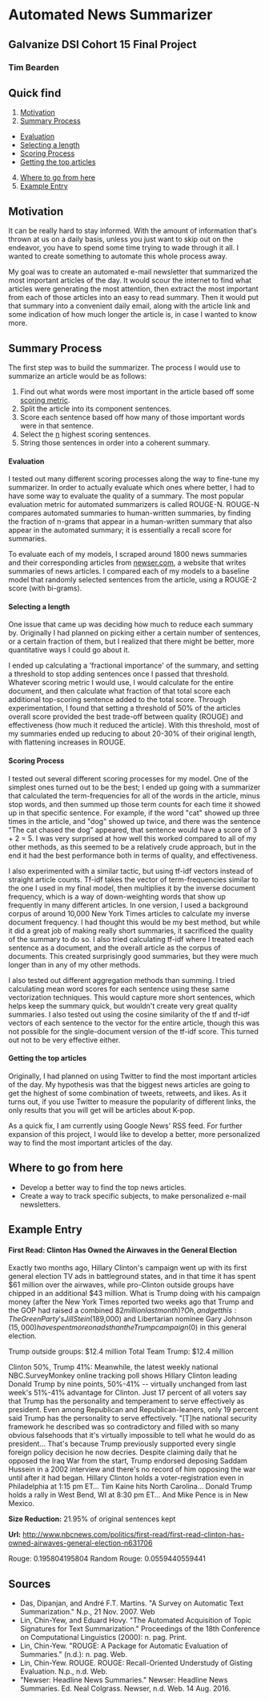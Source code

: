 # Automated News Summarizer
## Galvanize DSI Cohort 15 Final Project
### Tim Bearden

## Quick find
1. [Motivation](#motivation)
2. [Summary Process](#summary-process)
  - [Evaluation](#evaluation)
  - [Selecting a length](#selecting-a-length)
  - [Scoring Process](#scoring-process)
  - [Getting the top articles](#getting-the-top-articles)
4. [Where to go from here](#where-to-go-from-here)
3. [Example Entry](#example-entry)

## Motivation
It can be really hard to stay informed. With the amount of information that's thrown at us on a daily basis, unless you just want to skip out on the endeavor, you have to spend some time trying to wade through it all. I wanted to create something to automate this whole process away.

My goal was to create an automated e-mail newsletter that summarized the most important articles of the day. It would scour the internet to find what articles were generating the most attention, then extract the most important from each of those articles into an easy to read summary. Then it would put that summary into a convenient daily email, along with the article link and some indication of how much longer the article is, in case I wanted to know more.

## Summary Process
The first step was to build the summarizer. The process I would use to summarize an article would be as follows:

1. Find out what words were most important in the article based off some [scoring metric](#scoring-process).
2. Split the article into its component sentences.
3. Score each sentence based off how many of those important words were in that sentence.
4. Select the [n](#selecting-length) highest scoring sentences.
5. String those sentences in order into a coherent summary.

#### Evaluation
I tested out many different scoring processes along the way to fine-tune my summarizer. In order to actually evaluate which ones where better, I had to have some way to evaluate the quality of a summary. The most popular evaluation metric for automated summarizers is called ROUGE-N. ROUGE-N compares automated summaries to human-written summaries, by finding the fraction of n-grams that appear in a human-written summary that also appear in the automated summary; it is essentially a recall score for summaries.

To evaluate each of my models, I scraped around 1800 news summaries and their corresponding articles from [newser.com](#https://newser.com), a website that writes summaries of news articles. I compared each of my models to a baseline model that randomly selected sentences from the article, using a ROUGE-2 score (with bi-grams).

#### Selecting a length
One issue that came up was deciding how much to reduce each summary by. Originally I had planned on picking either a certain number of sentences, or a certain fraction of them, but I realized that there might be better, more quantitative ways I could go about it.

I ended up calculating a 'fractional importance' of the summary, and setting a threshold to stop adding sentences once I passed that threshold. Whatever scoring metric I would use, I would calculate for the entire document, and then calculate what fraction of that total score each additional top-scoring sentence added to the total score. Through experimentation, I found that setting a threshold of 50% of the articles overall score provided the best trade-off between quality (ROUGE) and effectiveness (how much it reduced the article). With this threshold, most of my summaries ended up reducing to about 20-30% of their original length, with flattening increases in ROUGE.

#### Scoring Process
I tested out several different scoring processes for my model. One of the simplest ones turned out to be the best; I ended up going with a summarizer that calculated the term-frequencies for all of the words in the article, minus stop words, and then summed up those term counts for each time it showed up in that specific sentence. For example, if the word "cat" showed up three times in the article, and "dog" showed up twice, and there was the sentence "The cat chased the dog" appeared, that sentence would have a score of 3 + 2 = 5. I was very surprised at how well this worked compared to all of my other methods, as this seemed to be a relatively crude approach, but in the end it had the best performance both in terms of quality, and effectiveness.

I also experimented with a similar tactic, but using tf-idf vectors instead of straight article counts. Tf-idf takes the vector of term-frequencies similar to the one I used in my final model, then multiplies it by the inverse document frequency, which is a way of down-weighting words that show up frequently in many different articles. In one version, I used a background corpus of around 10,000 New York Times articles to calculate my inverse document frequency. I had thought this would be my best method, but while it did a great job of making really short summaries, it sacrificed the quality of the summary to do so. I also tried calculating tf-idf where I treated each sentence as a document, and the overall article as the corpus of documents. This created surprisingly good summaries, but they were much longer than in any of my other methods.

I also tested out different aggregation methods than summing. I tried calculating mean word scores for each sentence using these same vectorization techniques. This would capture more short sentences, which helps keep the summary quick, but wouldn't create very great quality summaries. I also tested out using the cosine similarity of the tf and tf-idf vectors of each sentence to the vector for the entire article, though this was not possible for the single-document version of the tf-idf score. This turned out not to be very effective either.

#### Getting the top articles
Originally, I had planned on using Twitter to find the most important articles of the day. My hypothesis was that the biggest news articles are going to get the highest of some combination of tweets, retweets, and likes. As it turns out, if you use Twitter to measure the popularity of different links, the only results that you will get will be articles about K-pop.

As a quick fix, I am currently using Google News' RSS feed. For further expansion of this project, I would like to develop a better, more personalized way to find the most important articles of the day.  

## Where to go from here
- Develop a better way to find the top news articles.
- Create a way to track specific subjects, to make personalized e-mail newsletters.

## Example Entry
#### First Read: Clinton Has Owned the Airwaves in the General Election
Exactly two months ago, Hillary Clinton's campaign went up with its first general election TV ads in battleground states, and in that time it has spent $61 million over the airwaves, while pro-Clinton outside groups have chipped in an additional $43 million. What is Trump doing with his campaign money (after the New York Times reported two weeks ago that Trump and the GOP had raised a combined $82 million last month)? Oh, and get this: The Green Party's Jill Stein ($189,000) and Libertarian nominee Gary Johnson ($15,000) have spent more on ads than the Trump campaign ($0) in this general election.

Trump outside groups: $12.4 million
Total Team Trump: $12.4 million

Clinton 50%, Trump 41%: Meanwhile, the latest weekly national NBC.SurveyMonkey online tracking poll shows Hillary Clinton leading Donald Trump by nine points, 50%-41% -- virtually unchanged from last week's 51%-41% advantage for Clinton. Just 17 percent of all voters say that Trump has the personality and temperament to serve effectively as president. Even among Republican and Republican-leaners, only 19 percent said Trump has the personality to serve effectively. "[T]he national security framework he described was so contradictory and filled with so many obvious falsehoods that it's virtually impossible to tell what he would do as president… That's because Trump previously supported every single foreign policy decision he now decries. Despite claiming daily that he opposed the Iraq War from the start, Trump endorsed deposing Saddam Hussein in a 2002 interview and there's no record of him opposing the war until after it had began. Hillary Clinton holds a voter-registration even in Philadelphia at 1:15 pm ET… Tim Kaine hits North Carolina… Donald Trump holds a rally in West Bend, WI at 8:30 pm ET… And Mike Pence is in New Mexico.

**Size Reduction:** 21.95% of original sentences kept

**Url:** http://www.nbcnews.com/politics/first-read/first-read-clinton-has-owned-airwaves-general-election-n631706

Rouge:  0.195804195804
Random Rouge:  0.0559440559441

## Sources
- Das, Dipanjan, and André F.T. Martins. "A Survey on Automatic Text Summarization." N.p., 21 Nov. 2007. Web
- Lin, Chin-Yew, and Eduard Hovy. "The Automated Acquisition of Topic Signatures for Text Summarization." Proceedings of the 18th Conference on Computational Linguistics (2000): n. pag. Print.
- Lin, Chin-Yew. "ROUGE: A Package for Automatic Evaluation of Summaries." (n.d.): n. pag. Web.
- Lin, Chin-Yew. ROUGE. ROUGE: Recall-Oriented Understudy of Gisting Evaluation. N.p., n.d. Web.
- "Newser: Headline News Summaries." Newser: Headline News Summaries. Ed. Neal Colgrass. Newser, n.d. Web. 14 Aug. 2016.
